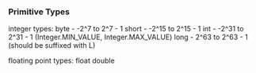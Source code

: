 ### Primitive Types

integer types:
byte - -2^7 to 2^7 - 1
short - -2^15 to 2^15 - 1
int - -2^31 to 2^31 - 1 (Integer.MIN_VALUE, Integer.MAX_VALUE)
long - 2^63 to 2^63 - 1 (should be suffixed with L)

floating point types:
float
double
